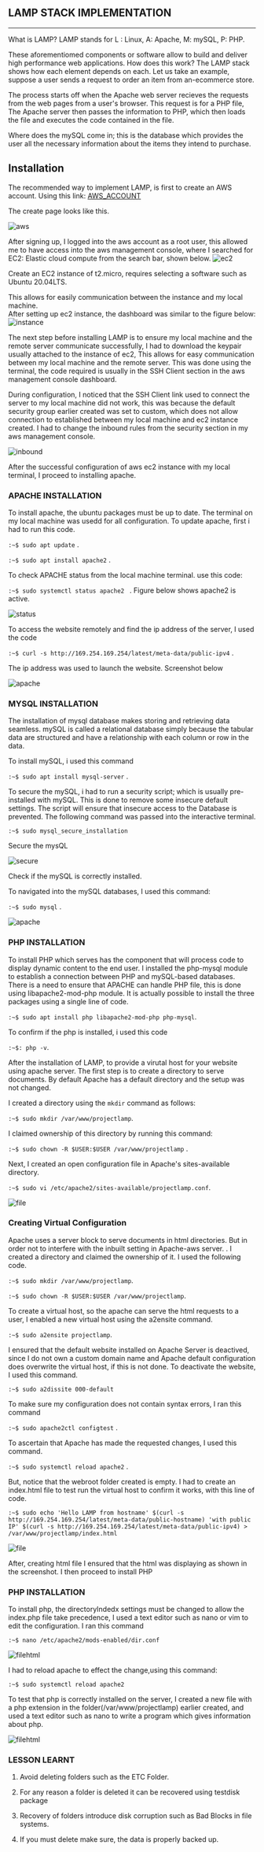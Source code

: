## LAMP STACK IMPLEMENTATION 
---

What is LAMP?
LAMP stands for L : Linux, A: Apache, M: mySQL, P: PHP.

These aforementiomed components or software allow to build and deliver high performance web applications. How does this work?
The LAMP stack shows how each element depends on each. Let us take an example, suppose a user sends a request to order an item from an-ecommerce store. 

The process starts off when the Apache web server recieves the requests from the web pages from a user's browser. This request is for a PHP file, The Apache server then passes the information to PHP, which then loads the file and executes the code contained in the file. 

Where does the mySQL come in; this is the database which provides the user all the necessary information about the items they intend to purchase.                               

Installation
---
The recommended way to implement LAMP, is first to create an AWS account. Using this link:
 [AWS_ACCOUNT](https://signin.aws.amazon.com/)

 The create page looks like this.

 ![aws](./images/aws.png) 

 After signing up, I logged into the aws account as a root user, this allowed me to have access into the aws management console, where I searched for EC2: Elastic cloud compute from the search bar, shown below.
 ![ec2](./images/ec2.png)

Create an EC2 instance of t2.micro, requires selecting a software such as Ubuntu 20.04LTS. 

This allows for easily communication between the instance and my local machine.  
After setting up ec2 instance, the dashboard was similar to the figure below:
 ![instance](./images/instance.png)

 The next step before installing LAMP is to ensure my local machine and the remote server communicate successfully, I had to download the keypair usually attached to the instance of ec2, This allows for easy communication between my local machine and the remote server. This was done using the terminal, the code required is usually in the SSH Client section in the aws management console dashboard. 
 
 During configuration, I noticed that the SSH Client link used to connect the server to my local machine did not work, this was because the default security group earlier created was set to custom, which does not allow connection to established between my local machine and ec2 instance created.
 I had to change the inbound rules from the security section in my aws management console. 

![inbound](./images/inbound.png)

After the successful configuration of aws ec2 instance with my local terminal, I proceed to installing apache. 
### APACHE INSTALLATION
To install apache, the ubuntu packages must be up to date. The terminal on my local machine was usedd for all configuration. To update apache, first i had to run this code.


`:~$ sudo apt update` .

`:~$ sudo apt install apache2` .


To check APACHE status from the local machine terminal. use this code:

`:~$ sudo systemctl status apache2 ` .
Figure below shows apache2 is active.

![status](./images/status.jpg)

To access the website remotely and find the ip address of the server,  I used the code

`:~$ curl -s http://169.254.169.254/latest/meta-data/public-ipv4` .

The ip address was used to launch the website. 
Screenshot below

![apache](./images/apache_launch.png)

### MYSQL INSTALLATION
The installation of mysql database makes storing and retrieving data seamless. 
mySQL is called a relational database simply because the tabular data are structured and have a relationship with each column or row in the data.

To install mySQL, i used this command 

`:~$ sudo apt install mysql-server` .

To secure the mySQL, i had to run a security script; which is usually pre-installed with mySQL. This is done to remove some insecure default settings. The script will ensure that insecure access to the Database is prevented. 
The following command was passed into the interactive terminal.

`:~$ sudo mysql_secure_installation`

Secure the mysQL


![secure](./images/secure.jpg)

Check if the mySQL is correctly installed.

To navigated into the mySQL databases, I used this command:

`:~$ sudo mysql` .


![apache](./images/runsql.jpg)

### PHP INSTALLATION
To install PHP which serves has the component that will process code to display dynamic content to the end user. I installed the php-mysql module to establish a connection between PHP and mySQL-based databases. There is a need to ensure that APACHE can handle PHP file, this is done using libapache2-mod-php module. It is actually possible to install the three packages using a single line of code.

`:~$ sudo apt install php libapache2-mod-php php-mysql`.

To confirm if the php is installed, i used this code

`:~$: php -v`.

After the installation of LAMP, to provide a virutal host for your website using apache server. The first step is to create a directory to serve documents. By default Apache has a default directory and the setup was not changed. 

I created a directory using the `mkdir` command as follows:

`:~$ sudo mkdir /var/www/projectlamp`.


I claimed ownership of this directory by running this command:

`:~$ sudo chown -R $USER:$USER /var/www/projectlamp` .

Next, I created an open configuration file in Apache's sites-available directory. 

`:~$ sudo vi /etc/apache2/sites-available/projectlamp.conf`.


![file](./images/file.jpg)

### Creating Virtual Configuration
Apache uses a server block to serve documents in html directories. But in order not to interfere with the inbuilt setting in Apache-aws server. . 
I created a directory and claimed the ownership of it. I used the following code.

`:~$ sudo mkdir /var/www/projectlamp`.

`:~$ sudo chown -R $USER:$USER /var/www/projectlamp`.

To create a virtual host, so the apache can serve the html requests to a user, I enabled a new virtual host using the a2ensite command.

`:~$ sudo a2ensite projectlamp`.

I ensured that the default website installed on Apache Server is deactived, since  I do not own a custom domain name and Apache default configuration does overwrite the virtual host, if this is not done. To deactivate the website, I used this command.

`:~$ sudo a2dissite 000-default`

To make sure my configuration does not contain syntax errors, I ran this command

`:~$ sudo apache2ctl configtest` .

To ascertain that Apache has made the requested changes, I used this command.

`:~$ sudo systemctl reload apache2` .

But, notice that the webroot folder created is empty. I had to create an index.html file to test run the virtual host to confirm it works, with this line of code.

`:~$ sudo echo 'Hello LAMP from hostname' $(curl -s http://169.254.169.254/latest/meta-data/public-hostname) 'with public IP' $(curl -s http://169.254.169.254/latest/meta-data/public-ipv4) > /var/www/projectlamp/index.html`

![file](./images/omainname(1).jpg)

After, creating html file I ensured that the html was displaying as shown in the screenshot. I then proceed to install PHP

### PHP INSTALLATION

To install php, the directoryIndedx settings must be changed to allow the index.php file take precedence, I used a text editor such as nano or vim to edit the configuration. I ran this command

`:~$ nano /etc/apache2/mods-enabled/dir.conf`

![filehtml](./images/filehtml.png)

I had to reload apache to effect the change,using this command:

`:~$ sudo systemctl reload apache2`

To test that php is correctly installed on the server, I created a new file with a php extension in the folder(/var/www/projectlamp) earlier created, and used a text editor such as nano to write a program which gives information about php.

![filehtml](./images/php.png)

### LESSON LEARNT

1.  Avoid deleting folders such as the ETC Folder.

2. For any reason a folder is deleted it can be recovered using testdisk package

3. Recovery of folders introduce disk corruption such as Bad Blocks in file systems.  

4. If you must delete make sure, the data is properly backed up.